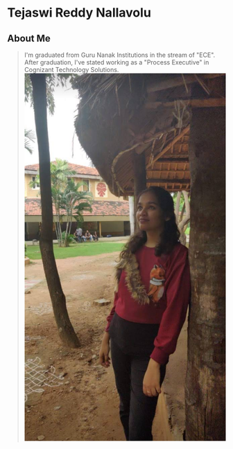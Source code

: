 # Tejaswi Reddy Nallavolu
## About Me
> I'm graduated from Guru Nanak Institutions in the stream of "ECE". After graduation, I've stated working as a "Process Executive" in Cognizant Technology Solutions.
![click here to view my pic](my.png)

